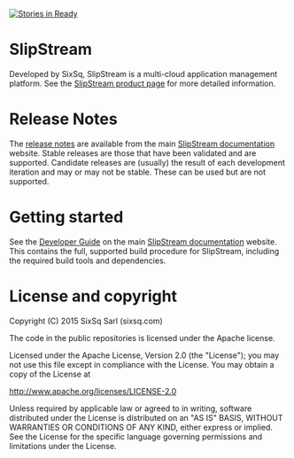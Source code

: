[![Stories in Ready](https://badge.waffle.io/SlipStream/SlipStream.png?label=ready&title=Ready)](https://waffle.io/SlipStream/SlipStream)
# SlipStream

Developed by SixSq, SlipStream is a multi-cloud application management
platform.  See the [SlipStream product page][ss-product] for more
detailed information.

# Release Notes

The [release notes][ss-release] are available from the main
[SlipStream documentation][ss-docs] website.  Stable releases are
those that have been validated and are supported.  Candidate releases
are (usually) the result of each development iteration and may or may
not be stable.  These can be used but are not supported.

# Getting started 

See the [Developer Guide][ss-dev] on the main [SlipStream
documentation][ss-docs] website.  This contains the full, supported
build procedure for SlipStream, including the required build tools and
dependencies.

# License and copyright

Copyright (C) 2015 SixSq Sarl (sixsq.com)

The code in the public repositories is licensed under the Apache
license.

Licensed under the Apache License, Version 2.0 (the "License"); you
may not use this file except in compliance with the License.  You may
obtain a copy of the License at

http://www.apache.org/licenses/LICENSE-2.0

Unless required by applicable law or agreed to in writing, software
distributed under the License is distributed on an "AS IS" BASIS,
WITHOUT WARRANTIES OR CONDITIONS OF ANY KIND, either express or
implied.  See the License for the specific language governing
permissions and limitations under the License.

[ss-release]: http://ssdocs.sixsq.com/documentation/release_notes/
[ss-product]: http://sixsq.com/products/slipstream.html
[ss-docs]: http://ssdocs.sixsq.com
[ss-dev]: http://ssdocs.sixsq.com/documentation/developer_guide/

